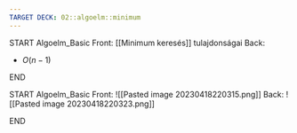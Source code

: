 ```yaml
---
TARGET DECK: 02::algoelm::minimum
---
```


START
Algoelm_Basic
Front:
[[Minimum keresés]] tulajdonságai
Back:
- $O(n-1)$
<!--ID: 1681852672492-->
END

START
Algoelm_Basic
Front:
![[Pasted image 20230418220315.png]]
Back:
![[Pasted image 20230418220323.png]]
<!--ID: 1681852672501-->
END